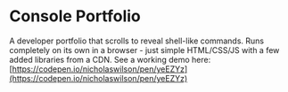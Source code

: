 # Console Portfolio
A developer portfolio that scrolls to reveal shell-like commands. Runs completely on its own in a browser - just simple HTML/CSS/JS with a few added libraries from a CDN. See a working demo here: [https://codepen.io/nicholaswilson/pen/yeEZYz](https://codepen.io/nicholaswilson/pen/yeEZYz)
